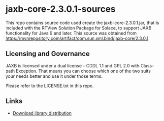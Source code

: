 # jaxb-core-2.3.0.1-sources

This repo contains source code used create the jaxb-core-2.3.0.1.jar, that is included with the RTView Solution Package for Solace, to support JAXB functionality for Java 9 and later.  This source was obtained from https://mvnrepository.com/artifact/com.sun.xml.bind/jaxb-core/2.3.0.1.

## Licensing and Governance

JAXB is licensed under a dual license - CDDL 1.1 and GPL 2.0 with Class-path Exception. 
That means you can choose which one of the two suits your needs better and use it under those terms.

Please refer to the LICENSE.txt in this repo.

## Links
- [Download library distribution](https://mvnrepository.com/artifact/com.sun.xml.bind/jaxb-core/2.3.0.1)
